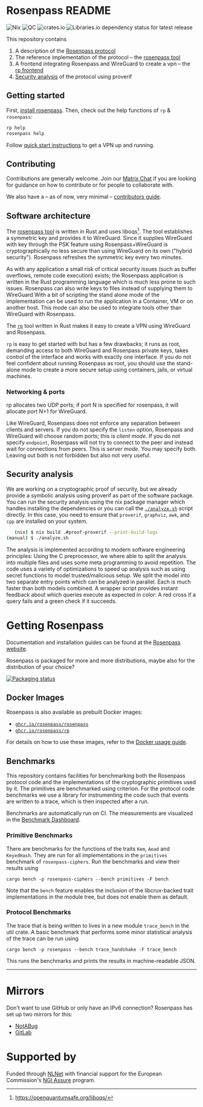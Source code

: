 # Rosenpass README

![Nix](https://github.com/rosenpass/rosenpass/actions/workflows/nix.yaml/badge.svg)
![QC](https://github.com/rosenpass/rosenpass/actions/workflows/qc.yaml/badge.svg)
![crates.io](https://img.shields.io/crates/v/rosenpass.svg)
![Libraries.io dependency status for latest release](https://img.shields.io/librariesio/release/cargo/rosenpass)

This repository contains

1. A description of the [Rosenpass protocol](https://github.com/rosenpass/rosenpass/raw/papers-pdf/whitepaper.pdf)
2. The reference implementation of the protocol – the [rosenpass tool](./src)
3. A frontend integrating Rosenpass and WireGuard to create a vpn – the [rp frontend](./rp)
4. [Security analysis](./analysis) of the protocol using proverif

## Getting started

First, [install rosenpass](#getting-rosenpass). Then, check out the help functions of `rp` & `rosenpass`:

```sh
rp help
rosenpass help
```

Follow [quick start instructions](https://rosenpass.eu/#start) to get a VPN up and running.

## Contributing

Contributions are generally welcome. Join our [Matrix Chat](https://matrix.to/#/#rosenpass:matrix.org) if you are looking for guidance on how to contribute or for people to collaborate with.

We also have a – as of now, very minimal – [contributors guide](CONTRIBUTING.md).

## Software architecture

The [rosenpass tool](./src/) is written in Rust and uses liboqs[^liboqs]. The tool establishes a symmetric key and provides it to WireGuard. Since it supplies WireGuard with key through the PSK feature using Rosenpass+WireGuard is cryptographically no less secure than using WireGuard on its own ("hybrid security"). Rosenpass refreshes the symmetric key every two minutes.

As with any application a small risk of critical security issues (such as buffer overflows, remote code execution) exists; the Rosenpass application is written in the Rust programming language which is much less prone to such issues. Rosenpass can also write keys to files instead of supplying them to WireGuard With a bit of scripting the stand alone mode of the implementation can be used to run the application in a Container, VM or on another host. This mode can also be used to integrate tools other than WireGuard with Rosenpass.

The [`rp`](./rp) tool written in Rust makes it easy to create a VPN using WireGuard and Rosenpass.

`rp` is easy to get started with but has a few drawbacks; it runs as root, demanding access to both WireGuard
and Rosenpass private keys, takes control of the interface and works with exactly one interface. If you do not feel confident about running Rosenpass as root, you should use the stand-alone mode to create a more secure setup using containers, jails, or virtual machines.

### Networking & ports

rp allocates two UDP ports; if port N is specified for rosenpass, it will allocate port N+1 for WireGuard.

Like WireGuard, Rosenpass does not enforce any separation between clients and servers.
If you do not specify the `listen` option, Rosenpass and WireGuard will choose random ports; this is _client mode_.
If you do not specify `endpoint`, Rosenpass will not try to connect to the peer and instead wait for connections from peers. This is _server mode_.
You may specify both. Leaving out both is not forbidden but also not very useful.

## Security analysis

<!-- Currently, a symbolic analysis in proverif asserts various properties for the Rosenpass protocol. Further on, a proof of the cryptographic promises based on cryptoverif is in the process of being made. -->

We are working on a cryptographic proof of security, but we already provide a symbolic analysis using proverif as part of the software package. You can run the security analysis using the nix package manager which handles installing the dependencies or you can call the [`./analyze.sh`](https://github.com/rosenpass/rosenpass/blob/main/analyze.sh) script directly. In this case, you need to ensure that `proverif`, `graphviz`, `awk`, and `cpp` are installed on your system.

```sh
   (nix) $ nix build .#proof-proverif --print-build-logs
(manual) $ ./analyze.sh
```

The analysis is implemented according to modern software engineering principles: Using the C preprocessor, we where able to split the analysis into multiple files and uses some meta programming to avoid repetition.
The code uses a variety of optimizations to speed up analysis such as using secret functions to model trusted/malicious setup. We split the model into two separate entry points which can be analyzed in parallel. Each is much faster than both models combined.
A wrapper script provides instant feedback about which queries execute as expected in color: A red cross if a query fails and a green check if it succeeds.

[^liboqs]: <https://openquantumsafe.org/liboqs/>

# Getting Rosenpass

Documentation and installation guides can be found at the [Rosenpass website](https://rosenpass.eu/docs).

Rosenpass is packaged for more and more distributions, maybe also for the distribution of your choice?

[![Packaging status](https://repology.org/badge/vertical-allrepos/rosenpass.svg)](https://repology.org/project/rosenpass/versions)

## Docker Images

Rosenpass is also available as prebuilt Docker images:

- [`ghcr.io/rosenpass/rosenpass`](https://github.com/rosenpass/rosenpass/pkgs/container/rosenpass)
- [`ghcr.io/rosenpass/rp`](https://github.com/rosenpass/rosenpass/pkgs/container/rp)

For details on how to use these images, refer to the [Docker usage guide](docker/USAGE.md).

## Benchmarks

This repository contains facilities for benchmarking both the Rosenpass
protocol code and the implementations of the cryptographic primitives used
by it. The primitives are benchmarked using criterion. For the protocol code
benchmarks we use a library for instrumenting the code such that events are
written to a trace, which is then inspected after a run.

Benchmarks are automatically run on CI. The measurements are visualized in the
[Benchmark Dashboard].

[Benchmark Dashboard]: https://rosenpass.github.io/rosenpass/benchmarks

### Primitive Benchmarks

There are benchmarks for the functions of the traits `Kem`, `Aead` and
`KeyedHash`. They are run for all implementations in the `primitives`
benchmark of `rosenpass-ciphers`. Run the benchmarks and view their results using

```
cargo bench -p rosenpass-ciphers --bench primitives -F bench
```

Note that the `bench` feature enables the inclusion of the libcrux-backed
trait implementations in the module tree, but does not enable them
as default.

### Protocol Benchmarks

The trace that is being written to lives in a new module
`trace_bench` in the util crate. A basic benchmark that
performs some minor statistical analysis of the trace can be run using

```
cargo bench -p rosenpass --bench trace_handshake -F trace_bench
```

This runs the benchmarks and prints the results in machine-readable JSON.

---

# Mirrors

Don't want to use GitHub or only have an IPv6 connection? Rosenpass has set up two mirrors for this:

- [NotABug](https://notabug.org/rosenpass/rosenpass)
- [GitLab](https://gitlab.com/rosenpass/rosenpass/)

# Supported by

Funded through <a href="https://nlnet.nl/">NLNet</a> with financial support for the European Commission's <a href="https://nlnet.nl/assure">NGI Assure</a> program.
